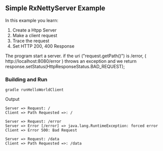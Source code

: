 ## Simple RxNettyServer Example
In this example you learn:

1. Create a Htpp Server
2. Make a client request
3. Trace the request
4. Set HTTP 200, 400 Response 
 
 


The program start a server.
if the uri ("request.getPath()") is /error,
( http://localhost:8080/error ) throws an exception and we return
response.setStatus(HttpResponseStatus.BAD_REQUEST);



### Building and Run

```
gradle runHelloWorldClient
````

Output 

````
Server => Request: /
Client => Path Requested =>: /

Server => Request: /error
Server => Error [/error] => java.lang.RuntimeException: forced error
Client => Error 500: Bad Request

Server => Request: /data
Client => Path Requested =>: /data

````

